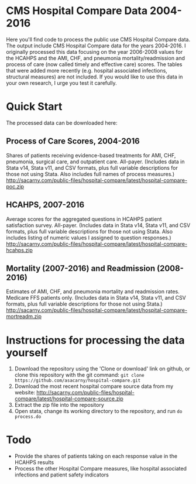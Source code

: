 # CMS Hospital Compare Data 2004-2016
Here you'll find code to process the public use CMS Hospital Compare data. The output include CMS Hospital Compare data for the years 2004-2016. I originally processed this data focusing on the year 2006-2008 values for the HCAHPS and the AMI, CHF, and pneumonia mortality/readmission and process of care (now called timely and effective care) scores. The tables that were added more recently (e.g. hospital associated infections, structural measures) are not included. If you would like to use this data in your own research, I urge you test it carefully.

# Quick Start
The processed data can be downloaded here:
## Process of Care Scores, 2004-2016
Shares of patients receiving evidence-based treatments for AMI, CHF, pneumonia, surgical care, and outpatient care. All-payer.
(Includes data in Stata v14, Stata v11, and CSV formats, plus full variable descriptions for those not using Stata. Also includes full names of process measures.)
http://sacarny.com/public-files/hospital-compare/latest/hospital-compare-poc.zip

## HCAHPS, 2007-2016
Average scores for the aggregated questions in HCAHPS patient satisfaction survey. All-payer.
(Includes data in Stata v14, Stata v11, and CSV formats, plus full variable descriptions for those not using Stata. Also includes listing of numeric values I assigned to question responses.)
http://sacarny.com/public-files/hospital-compare/latest/hospital-compare-hcahps.zip

## Mortality (2007-2016) and Readmission (2008-2016)
Estimates of AMI, CHF, and pneumonia mortality and readmission rates. Medicare FFS patients only.
(Includes data in Stata v14, Stata v11, and CSV formats, plus full variable descriptions for those not using Stata.)
http://sacarny.com/public-files/hospital-compare/latest/hospital-compare-mortreadm.zip

# Instructions for processing the data yourself
1. Download the repository using the 'Clone or download' link on github, or clone this repository with the git command:
`git clone https://github.com/asacarny/hospital-compare.git`
1. Download the most recent hospital compare source data from my website:
http://sacarny.com/public-files/hospital-compare/latest/hospital-compare-source.zip
1. Extract the zip file into the repository
1. Open stata, change its working directory to the repository, and run `do process.do`

# Todo
* Provide the shares of patients taking on each response value in the HCAHPS results
* Process the other Hospital Compare measures, like hospital associated infections and patient safety indicators